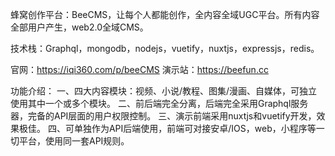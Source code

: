 蜂窝创作平台：BeeCMS，让每个人都能创作，全内容全域UGC平台。所有内容全部用户产生，web2.0全域CMS。

技术栈：Graphql，mongodb，nodejs，vuetify，nuxtjs，expressjs，redis。

官网：https://iqi360.com/p/beeCMS
演示站：https://beefun.cc

功能介绍：
一、四大内容模块：视频、小说/教程、图集/漫画、自媒体，可独立使用其中一个或多个模块。
二、前后端完全分离，后端完全采用Graphql服务器，完备的API层面的用户权限控制。
三、演示前端采用nuxtjs和vuetify开发，效果极佳。
四、可单独作为API后端使用，前端可对接安卓/IOS，web，小程序等一切平台，使用同一套API规则。